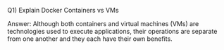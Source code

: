 Q1) Explain Docker Containers vs VMs

Answer: Although both containers and virtual machines (VMs) are technologies used to execute applications, their operations are separate from one another and they each have their own benefits.